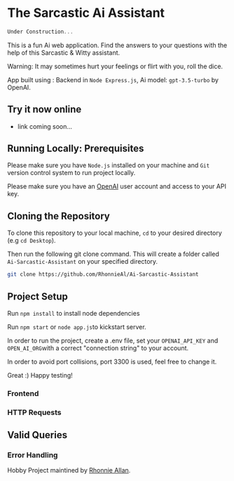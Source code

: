 # The Sarcastic Ai Assistant

```js
Under Construction...

```

This is a fun Ai web application. Find the answers to your questions with the
help of this Sarcastic & Witty assistant.

Warning: It may sometimes hurt your feelings or flirt with you, roll the dice.

App built using : Backend in `Node Express.js`, Ai model: `gpt-3.5-turbo` by
OpenAI.

## Try it now online

- link coming soon...

## Running Locally: Prerequisites

Please make sure you have `Node.js` installed on your machine and `Git` version
control system to run project locally.

Please make sure you have an
[OpenAI](https://platform.openai.com/docs/api-reference/introduction) user
account and access to your API key.

## Cloning the Repository

To clone this repository to your local machine, `cd` to your desired directory
(e.g `cd Desktop`).

Then run the following git clone command. This will create a folder called
`Ai-Sarcastic-Assistant` on your specified directory.

```sh
git clone https://github.com/RhonnieAl/Ai-Sarcastic-Assistant
```

## Project Setup

Run `npm install` to install node dependencies

Run `npm start` or `node app.js`to kickstart server.

In order to run the project, create a .env file, set your `OPENAI_API_KEY` and
`OPEN_AI_ORG`with a correct "connection string" to your account.

In order to avoid port collisions, port 3300 is used, feel free to change it.

Great :) Happy testing!

### Frontend

### HTTP Requests

## Valid Queries

### Error Handling

Hobby Project maintined by [Rhonnie Allan](https://github.com/RhonnieAl).
